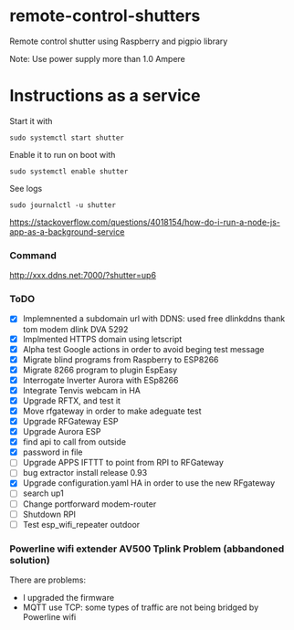 # remote-control-shutters
Remote control shutter using Raspberry and pigpio library

Note: Use power supply more than 1.0 Ampere

# Instructions as a service

Start it with

    sudo systemctl start shutter

Enable it to run on boot with

    sudo systemctl enable shutter

See logs

    sudo journalctl -u shutter

https://stackoverflow.com/questions/4018154/how-do-i-run-a-node-js-app-as-a-background-service

### Command
http://xxx.ddns.net:7000/?shutter=up6


### ToDO
- [x] Implemnented a subdomain url with DDNS: used free dlinkddns thank tom modem dlink DVA 5292  
- [x] Implmented HTTPS domain using letscript
- [x] Alpha test Google actions in order to avoid beging test message 
- [x] Migrate blind programs from Raspberry to ESP8266
- [x] Migrate 8266 program to plugin EspEasy
- [x] Interrogate Inverter Aurora with ESp8266
- [X] Integrate Tenvis webcam in HA
- [X] Upgrade RFTX, and test it
- [X] Move rfgateway in order to make adeguate test
- [X] Upgrade RFGateway ESP
- [x] Upgrade Aurora ESP
- [x] find api to call from outside
- [x] password in file
- [ ] Upgrade APPS IFTTT to point from RPI to RFGateway
- [ ] bug extractor install release 0.93
- [X] Upgrade configuration.yaml HA in order to use the new RFgateway
- [ ] search up1
- [ ] Change portforward modem-router
- [ ] Shutdown RPI
- [ ] Test esp_wifi_repeater outdoor

### Powerline wifi extender AV500 Tplink Problem (abbandoned solution)
There are problems:
- I upgraded the firmware
- MQTT use TCP: some types of traffic are not being bridged by Powerline wifi
